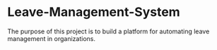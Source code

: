 # Leave-Management-System
The purpose of this project is to build a platform for automating leave management in organizations.
